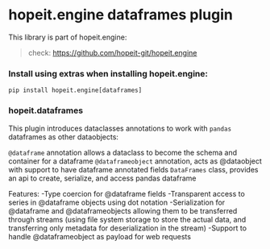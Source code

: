 # hopeit.engine dataframes plugin


This library is part of hopeit.engine:

> check: https://github.com/hopeit-git/hopeit.engine


### Install using extras when installing hopeit.engine:

```
pip install hopeit.engine[dataframes]
```

### hopeit.dataframes

This plugin introduces dataclasses annotations to work with `pandas` dataframes
as other dataobjects:

`@dataframe` annotation allows a dataclass to become the schema and container for a dataframe
`@dataframeobject` annotation, acts as @dataobject with support to have dataframe annotated fields
`DataFrames` class, provides an api to create, serialize, and access pandas dataframe

Features:
-Type coercion for @dataframe fields
-Transparent access to series in @dataframe objects using dot notation
-Serialization for @dataframe and @dataframeobjects allowing them to be transferred through streams (using file system storage to store the actual data, and transferring only metadata for deserialization in the stream)
-Support to handle @dataframeobject as payload for web requests
